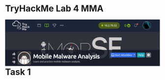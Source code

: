 # TryHackMe Lab 4 MMA

<img src="mma-lab4.png"
     alt="mma-lab4_icon"
     style="float: left; margin-right: 10px;" />
     
# Task 1   

